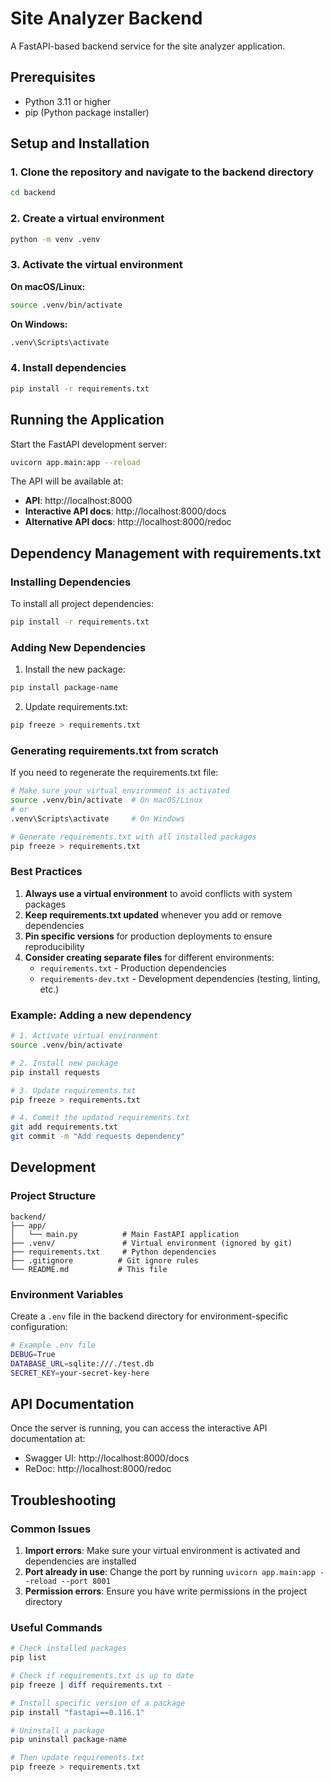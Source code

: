 # Site Analyzer Backend

A FastAPI-based backend service for the site analyzer application.

## Prerequisites

- Python 3.11 or higher
- pip (Python package installer)

## Setup and Installation

### 1. Clone the repository and navigate to the backend directory

```bash
cd backend
```

### 2. Create a virtual environment

```bash
python -m venv .venv
```

### 3. Activate the virtual environment

**On macOS/Linux:**
```bash
source .venv/bin/activate
```

**On Windows:**
```bash
.venv\Scripts\activate
```

### 4. Install dependencies

```bash
pip install -r requirements.txt
```

## Running the Application

Start the FastAPI development server:

```bash
uvicorn app.main:app --reload
```

The API will be available at:
- **API**: http://localhost:8000
- **Interactive API docs**: http://localhost:8000/docs
- **Alternative API docs**: http://localhost:8000/redoc

## Dependency Management with requirements.txt

### Installing Dependencies

To install all project dependencies:

```bash
pip install -r requirements.txt
```

### Adding New Dependencies

1. Install the new package:
```bash
pip install package-name
```

2. Update requirements.txt:
```bash
pip freeze > requirements.txt
```

### Generating requirements.txt from scratch

If you need to regenerate the requirements.txt file:

```bash
# Make sure your virtual environment is activated
source .venv/bin/activate  # On macOS/Linux
# or
.venv\Scripts\activate     # On Windows

# Generate requirements.txt with all installed packages
pip freeze > requirements.txt
```

### Best Practices

1. **Always use a virtual environment** to avoid conflicts with system packages
2. **Keep requirements.txt updated** whenever you add or remove dependencies
3. **Pin specific versions** for production deployments to ensure reproducibility
4. **Consider creating separate files** for different environments:
   - `requirements.txt` - Production dependencies
   - `requirements-dev.txt` - Development dependencies (testing, linting, etc.)

### Example: Adding a new dependency

```bash
# 1. Activate virtual environment
source .venv/bin/activate

# 2. Install new package
pip install requests

# 3. Update requirements.txt
pip freeze > requirements.txt

# 4. Commit the updated requirements.txt
git add requirements.txt
git commit -m "Add requests dependency"
```

## Development

### Project Structure

```
backend/
├── app/
│   └── main.py          # Main FastAPI application
├── .venv/               # Virtual environment (ignored by git)
├── requirements.txt     # Python dependencies
├── .gitignore          # Git ignore rules
└── README.md           # This file
```

### Environment Variables

Create a `.env` file in the backend directory for environment-specific configuration:

```bash
# Example .env file
DEBUG=True
DATABASE_URL=sqlite:///./test.db
SECRET_KEY=your-secret-key-here
```

## API Documentation

Once the server is running, you can access the interactive API documentation at:
- Swagger UI: http://localhost:8000/docs
- ReDoc: http://localhost:8000/redoc

## Troubleshooting

### Common Issues

1. **Import errors**: Make sure your virtual environment is activated and dependencies are installed
2. **Port already in use**: Change the port by running `uvicorn app.main:app --reload --port 8001`
3. **Permission errors**: Ensure you have write permissions in the project directory

### Useful Commands

```bash
# Check installed packages
pip list

# Check if requirements.txt is up to date
pip freeze | diff requirements.txt -

# Install specific version of a package
pip install "fastapi==0.116.1"

# Uninstall a package
pip uninstall package-name

# Then update requirements.txt
pip freeze > requirements.txt
```
